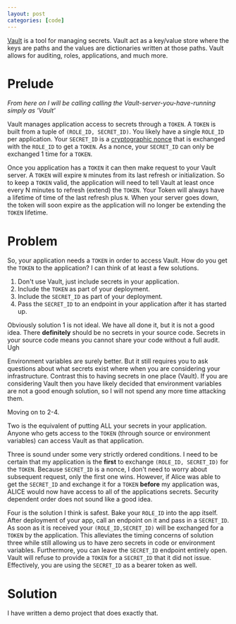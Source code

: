 ```yaml
---
layout: post
categories: [code]
---
```


[Vault](https://www.hashicorp.com/blog/vault.html) is a tool for managing secrets. Vault act as a key/value store where the keys are paths and the values are dictionaries written at those paths. Vault allows for auditing, roles, applications, and much more.

# Prelude

*From here on I will be calling calling the Vault-server-you-have-running simply as 'Vault'*

Vault manages application access to secrets through a `TOKEN`. A `TOKEN` is built from a tuple of `(ROLE_ID, SECRET_ID)`. You likely have a single `ROLE_ID` per application. Your `SECRET_ID` is a [cryptographic nonce](https://en.wikipedia.org/wiki/Cryptographic_nonce) that is exchanged with the `ROLE_ID` to get a `TOKEN`. As a nonce, your `SECRET_ID` can only be exchanged 1 time for a `TOKEN`.

Once you application has a `TOKEN` it can then make request to your Vault server. A `TOKEN` will expire `N` minutes from its last refresh or initialization. So to keep a `TOKEN` valid, the application will need to tell Vault at least once every N minutes to refresh (extend) the `TOKEN`. Your Token will always have a lifetime of time of the last refresh plus `N`. When your server goes down, the token will soon expire as the application will no longer be extending the `TOKEN` lifetime.

# Problem

So, your application needs a `TOKEN` in order to access Vault. How do you get the `TOKEN` to the application? I can think of at least a few solutions.

1. Don't use Vault, just include secrets in your application.
1. Include the `TOKEN` as part of your deployment.
1. Include the `SECRET_ID` as part of your deployment.
1. Pass the `SECRET_ID` to an endpoint in your application after it has started up.

Obviously solution 1 is not ideal. We have all done it, but it is not a good idea. There **definitely** should be no secrets in your source code. Secrets in your source code means you cannot share your code without a full audit. Ugh

Environment variables are surely better. But it still requires you to ask questions about what secrets exist where when you are considering your infrastructure. Contrast this to having secrets in one place (Vault). If you are considering Vault then you have likely decided that environment variables are not a good enough solution, so I will not spend any more time attacking them.

Moving on to 2-4.

Two is the equivalent of putting ALL your secrets in your application. Anyone who gets access to the `TOKEN` (through source or environment variables) can access Vault as that application.

Three is sound under some very strictly ordered conditions. I need to be certain that my application is the **first** to exchange `(ROLE_ID, SECRET_ID)` for the `TOKEN`. Because `SECRET_ID` is a nonce, I don't need to worry about subsequent request, only the first one wins. However, if Alice was able to get the `SECRET_ID` and exchange it for a `TOKEN` **before** my application was, ALICE would now have access to all of the applications secrets. Security dependent order does not sound like a good idea.

Four is the solution I think is safest. Bake your `ROLE_ID` into the app itself. After deployment of your app, call an endpoint on it and pass in a `SECRET_ID`. As soon as it is received your `(ROLE_ID,SECRET_ID)` will be exchanged for a `TOKEN` by the application. This alleviates the timing concerns of solution three while still allowing us to have zero secrets in code or environment variables. Furthermore, you can leave the `SECRET_ID` endpoint entirely open. Vault will refuse to provide a `TOKEN` for a `SECRET_ID` that it did not issue. Effectively, you are using the `SECRET_ID` as a bearer token as well.

# Solution

I have written a demo project that does exactly that.
